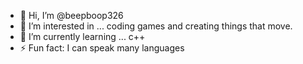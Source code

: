- 👋 Hi, I’m @beepboop326
- 👀 I’m interested in ... coding games and creating things that move.
- 🌱 I’m currently learning ... c++
- ⚡ Fun fact: I can speak many languages

<!---
beepboop326/beepboop326 is a ✨ special ✨ repository because its `README.md` (this file) appears on your GitHub profile.
You can click the Preview link to take a look at your changes.
--->
